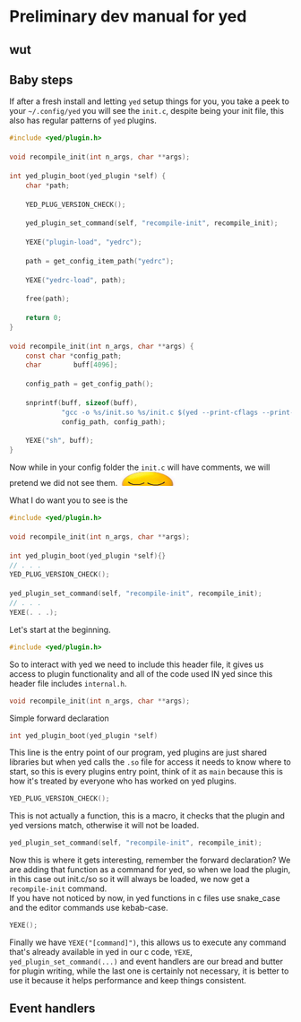# Preliminary dev manual for yed

## wut

## Baby steps

If after a fresh install and letting `yed` setup things for you, you take a peek to your `~/.config/yed` you will see the `init.c`,
despite being your init file, this also has regular patterns of `yed` plugins.
```c
#include <yed/plugin.h>

void recompile_init(int n_args, char **args);

int yed_plugin_boot(yed_plugin *self) {
    char *path;

    YED_PLUG_VERSION_CHECK();

    yed_plugin_set_command(self, "recompile-init", recompile_init);

    YEXE("plugin-load", "yedrc");

    path = get_config_item_path("yedrc");

    YEXE("yedrc-load", path);

    free(path);

    return 0;
}

void recompile_init(int n_args, char **args) {
    const char *config_path;
    char        buff[4096];

    config_path = get_config_path();

    snprintf(buff, sizeof(buff),
             "gcc -o %s/init.so %s/init.c $(yed --print-cflags --print-ldflags) && echo success",
             config_path, config_path);

    YEXE("sh", buff);
}

```

Now while in your config folder the `init.c` will have comments, we will pretend we did not see them.
<img src="images/idonotseeit.jpg" width=100 height=25>

What I do want you to see is the
```c
#include <yed/plugin.h>

void recompile_init(int n_args, char **args);

int yed_plugin_boot(yed_plugin *self){}
// . . .
YED_PLUG_VERSION_CHECK();

yed_plugin_set_command(self, "recompile-init", recompile_init);
// . . .
YEXE(. . .);
```

Let's start at the beginning.<br />
```c
#include <yed/plugin.h>
```
So to interact with yed we need to include this header file, it gives us access to plugin functionality and all of the code used IN yed since this header file includes `internal.h`. <br />

```c
void recompile_init(int n_args, char **args);
```
Simple forward declaration
```c
int yed_plugin_boot(yed_plugin *self)
```

This line is the entry point of our program, yed plugins are just shared libraries but when yed calls the `.so`
file for access it needs to know where to start, so this is every plugins entry point,
think of it as `main` because this is how it's treated by everyone who has worked on yed plugins.

```c
YED_PLUG_VERSION_CHECK();
```

This is not actually a function, this is a macro, it checks that the plugin and yed versions match, otherwise it will not be loaded.

```c
yed_plugin_set_command(self, "recompile-init", recompile_init);
```

Now this is where it gets interesting, remember the forward declaration? We are adding that function as a command for yed, so when we load the plugin, in this case out init.c/so so it will always be loaded, we now get a `recompile-init` command. <br />
If you have not noticed by now, in yed functions in c files use snake_case and the editor commands use kebab-case.

```c
YEXE();
```
Finally we have `YEXE("[command]")`, this allows us to execute any command that's already available in yed in our c code, `YEXE`, `yed_plugin_set_command(...)` and event handlers are our bread and butter for plugin writing, while the last one is certainly not necessary, it is better to use it because it helps performance and keep things consistent. 

## Event handlers
